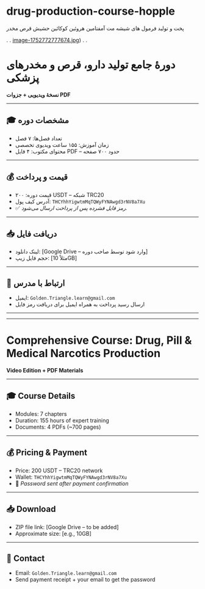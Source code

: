 # drug-production-course-hopple
پخت و تولید فرمول های شیشه مت آمفتامین هروئین کوکائین حشیش قرص مخدر

.
.
[image-1752772777674.jpg](https://postimg.cc/gxt0hx0Q))
.
.
# دورهٔ جامع تولید دارو، قرص و مخدرهای پزشکی

**نسخهٔ ویدیویی + جزوات PDF**

---

## 🎓 مشخصات دوره  
- تعداد فصل‌ها: ۷ فصل  
- زمان آموزش: ۱۵۵ ساعت ویدیوی تخصصی  
- محتوای مکتوب: ۴ فایل PDF – حدود ۷۰۰ صفحه  

---

## 💰 قیمت و پرداخت  
- قیمت دوره: ۲۰۰ USDT – شبکه TRC20  
- آدرس کیف پول: `THCYhhYigwtmMqTQWyFYNAwgd3rNV8a7Xu`  
- ✅ *رمز فایل فشرده پس از پرداخت ارسال می‌شود.*

---

## 📥 دریافت فایل  
- لینک دانلود: [Google Drive – وارد شود توسط صاحب دوره]  
- حجم فایل زیپ: [مثلاً 10GB]

---

## 📧 ارتباط با مدرس  
- ایمیل: `Golden.Triangle.learn@gmail.com`  
- ارسال رسید پرداخت به همراه ایمیل برای دریافت رمز فایل

---

---

# Comprehensive Course: Drug, Pill & Medical Narcotics Production

**Video Edition + PDF Materials**

---

## 🎓 Course Details  
- Modules: 7 chapters  
- Duration: 155 hours of expert training  
- Documents: 4 PDFs (~700 pages)

---

## 💰 Pricing & Payment  
- Price: 200 USDT – TRC20 network  
- Wallet: `THCYhhYigwtmMqTQWyFYNAwgd3rNV8a7Xu`  
- 🔐 *Password sent after payment confirmation*

---

## 📥 Download  
- ZIP file link: [Google Drive – to be added]  
- Approximate size: [e.g., 10GB]

---

## 📧 Contact  
- Email: `Golden.Triangle.learn@gmail.com`  
- Send payment receipt + your email to get the password
